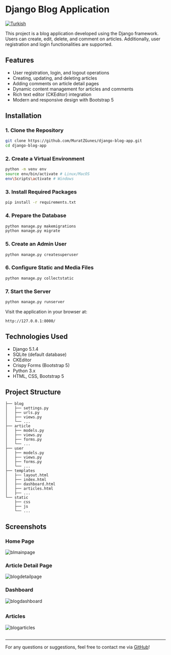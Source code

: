 # Django Blog Application
[![Turkish](https://img.shields.io/badge/Dil-Türkçe-blue)](https://github.com/MuratZGunes/django-blog-app/tree/main/README_TR.md)

This project is a blog application developed using the Django framework. Users can create, edit, delete, and comment on articles. Additionally, user registration and login functionalities are supported.

## Features

- User registration, login, and logout operations
- Creating, updating, and deleting articles
- Adding comments on article detail pages
- Dynamic content management for articles and comments
- Rich text editor (CKEditor) integration
- Modern and responsive design with Bootstrap 5

## Installation

### 1. Clone the Repository

```bash
git clone https://github.com/MuratZGunes/django-blog-app.git
cd django-blog-app
```

### 2. Create a Virtual Environment

```bash
python -m venv env
source env/bin/activate # Linux/MacOS
env\Scripts\activate # Windows
```

### 3. Install Required Packages

```bash
pip install -r requirements.txt
```

### 4. Prepare the Database

```bash
python manage.py makemigrations
python manage.py migrate
```

### 5. Create an Admin User

```bash
python manage.py createsuperuser
```

### 6. Configure Static and Media Files

```bash
python manage.py collectstatic
```

### 7. Start the Server

```bash
python manage.py runserver
```

Visit the application in your browser at:

```
http://127.0.0.1:8000/
```

## Technologies Used

- Django 5.1.4
- SQLite (default database)
- CKEditor
- Crispy Forms (Bootstrap 5)
- Python 3.x
- HTML, CSS, Bootstrap 5

## Project Structure

```
├── blog
│   ├── settings.py
│   ├── urls.py
│   ├── views.py
│   └── ...
├── article
│   ├── models.py
│   ├── views.py
│   ├── forms.py
│   └── ...
├── user
│   ├── models.py
│   ├── views.py
│   ├── forms.py
│   └── ...
├── templates
│   ├── layout.html
│   ├── index.html
│   ├── dashboard.html
│   ├── articles.html
│   ├── ...
└── static
    ├── css
    ├── js
    └── ...
```

## Screenshots

### Home Page

![blmainpage](https://github.com/user-attachments/assets/c7881bda-1bb4-4d80-82c2-42a55805f3a3)


### Article Detail Page

![blogdetailpage](https://github.com/user-attachments/assets/e8365a08-17a0-435d-acbb-70f9ac785395)


### Dashboard
![blogdashboard](https://github.com/user-attachments/assets/250d2454-f019-489e-87a5-19c35829784c)

##

### Articles

![blogarticles](https://github.com/user-attachments/assets/5b3ed0ea-c508-4c6d-86c4-2f3ff888bb50)

##

---
For any questions or suggestions, feel free to contact me via [GitHub](https://github.com/MuratZGunes/django-blog-app)!

